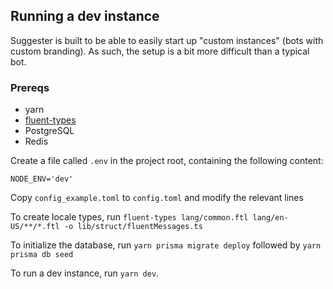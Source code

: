## Running a dev instance

Suggester is built to be able to easily start up "custom instances" (bots with custom branding). As such, the setup is a bit more difficult than a typical bot.

### Prereqs

- yarn
- [fluent-types](https://github.com/Benricheson101/fluent-types)
- PostgreSQL
- Redis

Create a file called `.env` in the project root, containing the following content:

```
NODE_ENV='dev'
```

Copy `config_example.toml` to `config.toml` and modify the relevant lines

To create locale types, run `fluent-types lang/common.ftl lang/en-US/**/*.ftl -o lib/struct/fluentMessages.ts`

To initialize the database, run `yarn prisma migrate deploy` followed by `yarn prisma db seed`

To run a dev instance, run `yarn dev`.
